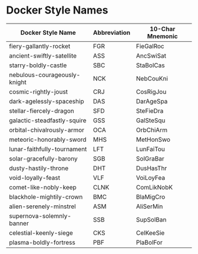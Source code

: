 # Docker Style Names

| Docker Style Name            | Abbreviation | 10-Char Mnemonic |
| ---------------------------- | ------------ | ---------------- |
| fiery-gallantly-rocket       | FGR          | FieGalRoc        |
| ancient-swiftly-satellite    | ASS          | AncSwiSat        |
| starry-boldly-castle         | SBC          | StaBolCas        |
| nebulous-courageously-knight | NCK          | NebCouKni        |
| cosmic-rightly-joust         | CRJ          | CosRigJou        |
| dark-agelessly-spaceship     | DAS          | DarAgeSpa        |
| stellar-fiercely-dragon      | SFD          | SteFieDra        |
| galactic-steadfastly-squire  | GSS          | GalSteSqu        |
| orbital-chivalrously-armor   | OCA          | OrbChiArm        |
| meteoric-honorably-sword     | MHS          | MetHonSwo        |
| lunar-faithfully-tournament  | LFT          | LunFaiTou        |
| solar-gracefully-barony      | SGB          | SolGraBar        |
| dusty-hastily-throne         | DHT          | DusHasThr        |
| void-loyally-feast           | VLF          | VoiLoyFea        |
| comet-like-nobly-keep        | CLNK         | ComLikNobK       |
| blackhole-mightily-crown     | BMC          | BlaMigCro        |
| alien-serenely-minstrel      | ASM          | AliSerMin        |
| supernova-solemnly-banner    | SSB          | SupSolBan        |
| celestial-keenly-siege       | CKS          | CelKeeSie        |
| plasma-boldly-fortress       | PBF          | PlaBolFor        |
